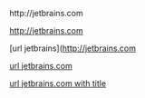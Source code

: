 ht<caret>tp://jetbrains.com

<http://jetbrains.com>

[url jetbrains](http://jetbrains.com

[url jetbrains.com](http://jetbrains.com)

[url jetbrains.com with title](http://jetbrains.com "title")

